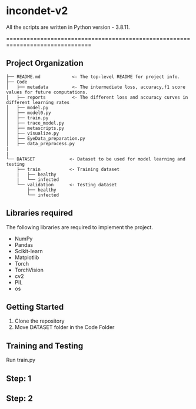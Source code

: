 # **incondet-v2**

All the scripts are written in Python version - 3.8.11.

===============================================================================

Project Organization
------------

    ├── README.md            <- The top-level README for project info.
    ├── Code
    │   ├── metadata         <- The intermediate loss, accuracy,f1 score values for future computations.
    │   ├── reports          <- The different loss and accuracy curves in different learning rates
    │   ├── model.py          
    │   ├── model0.py
    │   ├── train.py
    │   ├── trace_model.py
    │   ├── metascripts.py
    │   ├── visualize.py
    │   ├── EyeData_preparation.py
    │   ├── data_preprocess.py
    |
    |
    └── DATASET             <- Dataset to be used for model learning and testing
        ├── train           <- Training dataset
        |   ├── healthy           
        |   └── infected
        └── validation      <- Testing dataset
            ├── healthy           
            └── infected
        
        
    
    
## **Libraries required**

The following libraries are required to implement the project.


- NumPy
- Pandas
- Scikit-learn
- Matplotlib
- Torch
- TorchVision
- cv2
- PIL
- os


Getting Started
------------
1. Clone the repository  
2. Move DATASET folder in the Code Folder  

## **Training and Testing**
Run train.py
## **Step: 1**



## **Step: 2**


